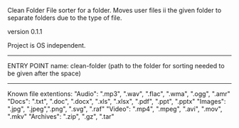 
Clean Folder
File sorter for a folder. Moves user files ii the given folder to separate folders due to the type of file.

version 0.1.1

Project is OS independent.

__________________________

ENTRY POINT name: clean-folder (path to the folder for sorting needed to be given after the space)
__________________________



Known file extentions:
"Audio":    ".mp3", ".wav", ".flac", ".wma", ".ogg", ".amr"
"Docs":     ".txt", ".doc", ".docx", ".xls", ".xlsx", ".pdf", ".ppt", ".pptx"
"Images":   ".jpg", ".jpeg",".png", ".svg", ".raf"
"Video":    ".mp4", ".mpeg", ".avi", ".mov", ".mkv"
"Archives": ".zip", ".gz", ".tar"

 